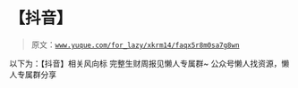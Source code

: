 # 【抖音】

> 原文：[`www.yuque.com/for_lazy/xkrm14/faqx5r8m0sa7g8wn`](https://www.yuque.com/for_lazy/xkrm14/faqx5r8m0sa7g8wn)

<ne-p id="u70e8c430" data-lake-id="u70e8c430"><ne-text id="ua0275874">以下为：【抖音】相关风向标</ne-text></ne-p> <ne-p id="u7982f9ef" data-lake-id="u7982f9ef"><ne-text id="ue10404bf">完整生财周报见懒人专属群~</ne-text></ne-p> <ne-p id="u42cc67ff" data-lake-id="u42cc67ff"><ne-text id="ub30e1239">公众号懒人找资源，懒人专属群分享</ne-text></ne-p>